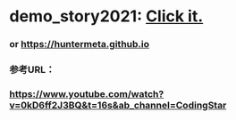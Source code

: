 # demo_story2021:   <a href="https://huntermeta.github.io" target="_blank">Click it.</a>
###   or https://huntermeta.github.io
### 参考URL：
### https://www.youtube.com/watch?v=0kD6ff2J3BQ&t=16s&ab_channel=CodingStar

